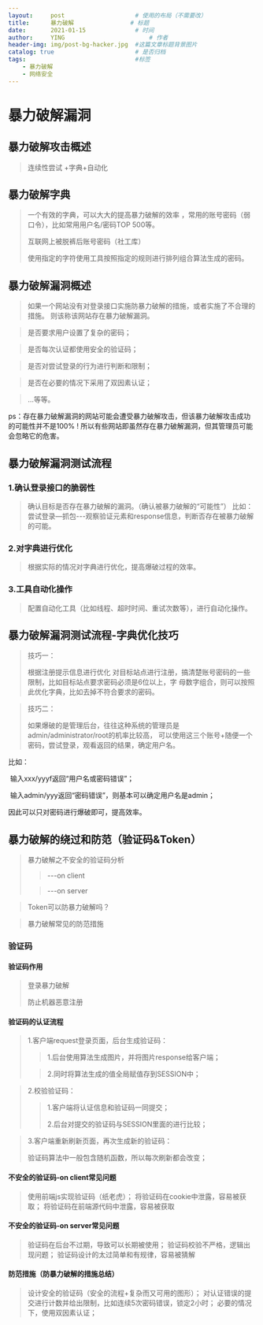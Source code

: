 ```yaml
---
layout:     post   				    # 使用的布局（不需要改）
title:      暴力破解 				# 标题 
date:       2021-01-15 				# 时间
author:     YING 						# 作者
header-img: img/post-bg-hacker.jpg 	#这篇文章标题背景图片
catalog: true 						# 是否归档
tags:								#标签
    - 暴力破解
    - 网络安全
---
```


# 暴力破解漏洞

## 暴力破解攻击概述

> 连续性尝试 +字典+自动化

## 暴力破解字典

> 一个有效的字典，可以大大的提高暴力破解的效率 ，常用的账号密码（弱口令），比如常用用户名/密码TOP 500等。 
>
> 互联网上被脱裤后账号密码（社工库）
>
> 使用指定的字符使用工具按照指定的规则进行排列组合算法生成的密码。

## 暴力破解漏洞概述

> 如果一个网站没有对登录接口实施防暴力破解的措施，或者实施了不合理的措施。 则该称该网站存在暴力破解漏洞。

> 是否要求用户设置了复杂的密码； 

> 是否每次认证都使用安全的验证码；

> 是否对尝试登录的行为进行判断和限制； 

> 是否在必要的情况下采用了双因素认证；

> ...等等。

ps：存在暴力破解漏洞的网站可能会遭受暴力破解攻击，但该暴力破解攻击成功的可能性并不是100% ! 所以有些网站即虽然存在暴力破解漏洞，但其管理员可能会忽略它的危害。

## 暴力破解漏洞测试流程

### 1.确认登录接口的脆弱性

>确认目标是否存在暴力破解的漏洞。（确认被暴力破解的“可能性”） 比如：尝试登录—抓包---观察验证元素和response信息，判断否存在被暴力破解的可能。

### 2.对字典进行优化

> 根据实际的情况对字典进行优化，提高爆破过程的效率。

### 3.工具自动化操作

> 配置自动化工具（比如线程、超时时间、重试次数等），进行自动化操作。

## 暴力破解漏洞测试流程-字典优化技巧

> 技巧一：
>
> 根据注册提示信息进行优化 对目标站点进行注册，搞清楚账号密码的一些限制，比如目标站点要求密码必须是6位以上，字 母数字组合，则可以按照此优化字典，比如去掉不符合要求的密码。 

> 技巧二： 
>
> 如果爆破的是管理后台，往往这种系统的管理员是admin/administrator/root的机率比较高， 可以使用这三个账号+随便一个密码，尝试登录，观看返回的结果，确定用户名。 

比如： 

​	输入xxx/yyyf返回“用户名或密码错误”； 

​	输入admin/yyy返回“密码错误”，则基本可以确定用户名是admin；

 因此可以只对密码进行爆破即可，提高效率。

## 暴力破解的绕过和防范（验证码&Token）

> 暴力破解之不安全的验证码分析
>
> > ---on client 
>
> > ---on server 

> Token可以防暴力破解吗？ 

> 暴力破解常见的防范措施

### 验证码

#### 验证码作用

> 登录暴力破解
>
> 防止机器恶意注册

#### 验证码的认证流程

> 1.客户端request登录页面，后台生成验证码：
>
> > 1.后台使用算法生成图片，并将图片response给客户端； 
>
> > 2.同时将算法生成的值全局赋值存到SESSION中；

> 2.校验验证码：
>
> > 1.客户端将认证信息和验证码一同提交； 
> >
> > 2.后台对提交的验证码与SESSION里面的进行比较；

> 3.客户端重新刷新页面，再次生成新的验证码： 
>
> 验证码算法中一般包含随机函数，所以每次刷新都会改变；

#### 不安全的验证码-on client常见问题
> 使用前端js实现验证码（纸老虎）；
> 将验证码在cookie中泄露，容易被获取；
> 将验证码在前端源代码中泄露，容易被获取
#### 不安全的验证码-on server常见问题
> 验证码在后台不过期，导致可以长期被使用；
> 验证码校验不严格，逻辑出现问题；
> 验证码设计的太过简单和有规律，容易被猜解
#### 防范措施（防暴力破解的措施总结）
> 设计安全的验证码（安全的流程+复杂而又可用的图形）；
> 对认证错误的提交进行计数并给出限制，比如连续5次密码错误，锁定2小时；
> 必要的情况下，使用双因素认证；
